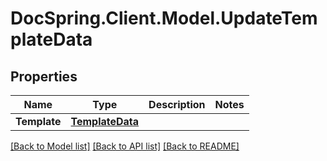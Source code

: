 # DocSpring.Client.Model.UpdateTemplateData
## Properties

Name | Type | Description | Notes
------------ | ------------- | ------------- | -------------
**Template** | [**TemplateData**](TemplateData.md) |  | 

[[Back to Model list]](../README.md#documentation-for-models) [[Back to API list]](../README.md#documentation-for-api-endpoints) [[Back to README]](../README.md)

